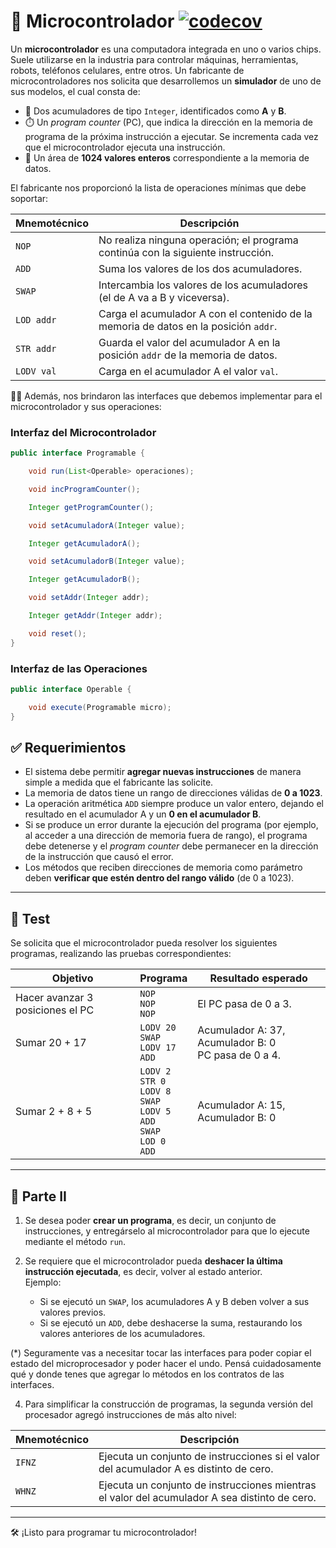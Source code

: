 # 🔌 Microcontrolador [![codecov](https://codecov.io/gh/unahur-obj2/microcontrolador/branch/main/graph/badge.svg?token=qLtHHlVTmi)](https://codecov.io/gh/unahur-obj2/microcontrolador)

Un **microcontrolador** es una computadora integrada en uno o varios chips. Suele utilizarse en la industria para controlar máquinas, herramientas, robots, teléfonos celulares, entre otros. Un fabricante de microcontroladores nos solicita que desarrollemos un **simulador** de uno de sus modelos, el cual consta de:

- 🧮 Dos acumuladores de tipo `Integer`, identificados como **A** y **B**.
- ⏱️ Un _program counter_ (PC), que indica la dirección en la memoria de programa de la próxima instrucción a ejecutar. Se incrementa cada vez que el microcontrolador ejecuta una instrucción.
- 💾 Un área de **1024 valores enteros** correspondiente a la memoria de datos.


El fabricante nos proporcionó la lista de operaciones mínimas que debe soportar:

| Mnemotécnico | Descripción                                                                          |
| ------------ | ------------------------------------------------------------------------------------ |
| `NOP`        | No realiza ninguna operación; el programa continúa con la siguiente instrucción.     |
| `ADD`        | Suma los valores de los dos acumuladores.                                            |
| `SWAP`       | Intercambia los valores de los acumuladores (el de A va a B y viceversa).            |
| `LOD addr`   | Carga el acumulador A con el contenido de la memoria de datos en la posición `addr`. |
| `STR addr`   | Guarda el valor del acumulador A en la posición `addr` de la memoria de datos.       |
| `LODV val`   | Carga en el acumulador A el valor `val`.                                             |

🧑‍💻 Además, nos brindaron las interfaces que debemos implementar para el microcontrolador y sus operaciones:

### Interfaz del Microcontrolador

```java
public interface Programable {

    void run(List<Operable> operaciones);

    void incProgramCounter();

    Integer getProgramCounter();

    void setAcumuladorA(Integer value);

    Integer getAcumuladorA();

    void setAcumuladorB(Integer value);

    Integer getAcumuladorB();

    void setAddr(Integer addr);

    Integer getAddr(Integer addr);

    void reset();
}
```

### Interfaz de las Operaciones

```java
public interface Operable {

    void execute(Programable micro);
}
```

## ✅ Requerimientos

- El sistema debe permitir **agregar nuevas instrucciones** de manera simple a medida que el fabricante las solicite.
- La memoria de datos tiene un rango de direcciones válidas de **0 a 1023**.
- La operación aritmética `ADD` siempre produce un valor entero, dejando el resultado en el acumulador A y un **0 en el acumulador B**.
- Si se produce un error durante la ejecución del programa (por ejemplo, al acceder a una dirección de memoria fuera de rango), el programa debe detenerse y el _program counter_ debe permanecer en la dirección de la instrucción que causó el error.
- Los métodos que reciben direcciones de memoria como parámetro deben **verificar que estén dentro del rango válido** (de 0 a 1023).

---

## 🧪 Test

Se solicita que el microcontrolador pueda resolver los siguientes programas, realizando las pruebas correspondientes:

| Objetivo                         | Programa                                                                                     | Resultado esperado                                     |
| -------------------------------- | -------------------------------------------------------------------------------------------- | ------------------------------------------------------ |
| Hacer avanzar 3 posiciones el PC | `NOP`<br>`NOP`<br>`NOP`                                                                      | El PC pasa de 0 a 3.                                   |
| Sumar 20 + 17                    | `LODV 20`<br>`SWAP`<br>`LODV 17`<br>`ADD`                                                    | Acumulador A: 37, Acumulador B: 0<br>PC pasa de 0 a 4. |
| Sumar 2 + 8 + 5                  | `LODV 2`<br>`STR 0`<br>`LODV 8`<br>`SWAP`<br>`LODV 5`<br>`ADD`<br>`SWAP`<br>`LOD 0`<br>`ADD` | Acumulador A: 15, Acumulador B: 0                      |

---

## 🧩 Parte II

1. Se desea poder **crear un programa**, es decir, un conjunto de instrucciones, y entregárselo al microcontrolador para que lo ejecute mediante el método `run`.

2. Se requiere que el microcontrolador pueda **deshacer la última instrucción ejecutada**, es decir, volver al estado anterior.  
   Ejemplo:
   - Si se ejecutó un `SWAP`, los acumuladores A y B deben volver a sus valores previos.
   - Si se ejecutó un `ADD`, debe deshacerse la suma, restaurando los valores anteriores de los acumuladores.

(\*) Seguramente vas a necesitar tocar las interfaces para poder copiar el estado del microprocesador y poder hacer el undo. Pensá cuidadosamente qué y donde tenes que agregar lo métodos en los contratos de las interfaces.

4. Para simplificar la construcción de programas, la segunda versión del procesador agregó instrucciones de más alto nivel:

| Mnemotécnico | Descripción                                                                                   |
| ------------ | --------------------------------------------------------------------------------------------- |
| `IFNZ`       | Ejecuta un conjunto de instrucciones si el valor del acumulador A es distinto de cero.        |
| `WHNZ`       | Ejecuta un conjunto de instrucciones mientras el valor del acumulador A sea distinto de cero. |

---

🛠️ ¡Listo para programar tu microcontrolador!
